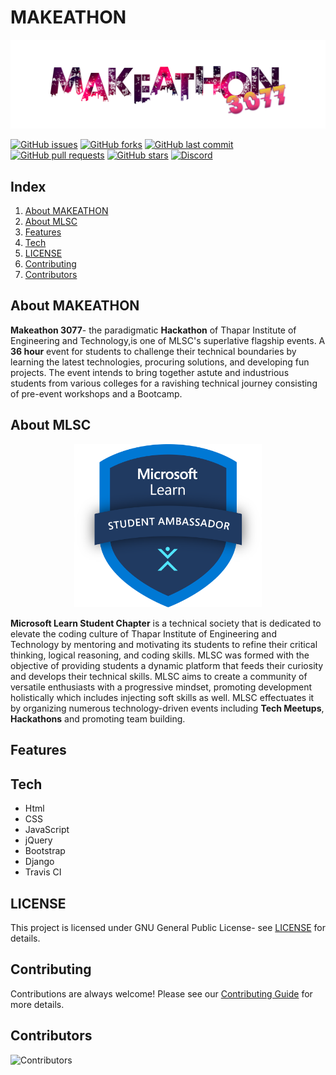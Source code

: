 # MAKEATHON

![Makeathon logo](./assets/makeathon3077.png "MAKEATHON 3077")

[![GitHub issues](https://img.shields.io/github/issues/MicrosoftStudentChapter/MAKEATHON?color=%2315AA3E%20%20&style=for-the-badge)](https://github.com/MicrosoftStudentChapter/MAKEATHON/issues)
[![GitHub forks](https://img.shields.io/github/forks/MicrosoftStudentChapter/MAKEATHON?color=%237A17E4%20%20&style=for-the-badge)](https://github.com/MicrosoftStudentChapter/MAKEATHON/network)
[![GitHub last commit](https://img.shields.io/github/last-commit/MicrosoftStudentChapter/MAKEATHON?color=%23F5700E%20%20&style=for-the-badge)](https://github.com/MicrosoftStudentChapter/MAKEATHON/commits/main)
[![GitHub pull requests](https://img.shields.io/github/issues-pr/MicrosoftStudentChapter/MAKEATHON?color=%23F50E50%20%20&style=for-the-badge)](https://github.com/MicrosoftStudentChapter/MAKEATHON/pulls)
[![GitHub stars](https://img.shields.io/github/stars/MicrosoftStudentChapter/MAKEATHON?color=%23FDB827&style=for-the-badge)](https://github.com/MicrosoftStudentChapter/MAKEATHON/stargazers)
[![Discord](https://img.shields.io/discord/720322067261554728?label=Discord&logo=discord)](https://discord.gg/CpAPtDC)

## Index
1. [About MAKEATHON](#about-makeathon)
2. [About MLSC](#about-mlsc)
3. [Features](#features)
4. [Tech](#tech)
5. [LICENSE](#license)
6. [Contributing](#contributing)
7. [Contributors](#contributors)

## About MAKEATHON
**Makeathon 3077**- the paradigmatic **Hackathon** of Thapar Institute of Engineering and Technology,is one of MLSC's superlative flagship events. A **36 hour** event for students to challenge their technical boundaries by learning the latest technologies, procuring solutions, and developing fun projects. The event intends to bring together astute and industrious students from various colleges for a ravishing technical journey consisting of pre-event workshops and a Bootcamp.

## About MLSC
<p align="center">
<img src="./assets/mlsc_logo.png" width=300; alt="MLSC Logo" title="MLSC Logo">
</p>

**Microsoft Learn Student Chapter** is a technical society that is dedicated to elevate the coding culture of Thapar Institute of Engineering and Technology by mentoring and motivating its students to refine their critical thinking, logical reasoning, and coding skills. MLSC was formed with the objective of providing students a dynamic platform that feeds their curiosity and develops their technical skills. MLSC aims to create a community of versatile enthusiasts with a progressive mindset, promoting development holistically which includes injecting soft skills as well. MLSC effectuates it by organizing numerous technology-driven events including **Tech Meetups**,  **Hackathons** and promoting team building.

## Features


## Tech
- Html
- CSS
- JavaScript
- jQuery
- Bootstrap
- Django
- Travis CI

## LICENSE
This project is licensed under GNU General Public License- see [LICENSE](./LICENSE) for details.

## Contributing
Contributions are always welcome! Please see our [Contributing Guide](./CONTRIBUTING.md) for more details.

## Contributors
![Contributors](https://contrib.rocks/image?repo=MicrosoftStudentChapter/MAKEATHON "Our Contributors")


